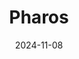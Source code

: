 ---  
layout: startup_page  
title: "Pharos"  
id: "pharosnetwork.xyz"  
permalink: "/pharospharosnetwork.xyz11082024/"  
website: "https://pharosnetwork.xyz/"  
funding_round: "Seed"  
funding_amount: "$8M"  
investors: "Lightspeed Faction, Hack VC, SNZ Capital, Reforge, Dispersion Capital, Hash Global, Generative Ventures, Legend Star, MH Ventures, Zion, Chorus One Ventures"  
about: "Pharos is a full-stack, parallel layer-1 blockchain network focused on delivering unparalleled scalability and performance through hyper-parallelism. It aims to bridge existing FinTech services with trustless Web3 innovations to onboard billions of new users and real-world assets into the Web3 ecosystem. Its decentralized real-time payment network offers global access."  
markets: "Blockchain, Decentralized Finance (DeFi), Web3"  
hq: "Road Town, Tortola, British Virgin Islands"  
founded_year: "2023"  
linkedin: ""  
twitter: ""  
instagram: ""  
facebook: ""  
crunchbase: ""  
pitchbook: "https://pitchbook.com/profiles/company/616129-12"  

date_display: "08-Nov-2024"  
date: "2024-11-08"

# SEO Optimization  
meta_title: "Pharos - Seed Funding ($8M)"  
meta_description: "Pharos, Pharos is a full-stack, parallel layer-1 blockchain network focused on delivering unparalleled scalability and performance through hyper-parallelism. ..."  
meta_keywords: "Pharos, Blockchain, Decentralized Finance (DeFi), Web3, Seed funding"  
canonical_url: "https://startup.projectstartups.com/pharospharosnetwork.xyz11082024/"  
---